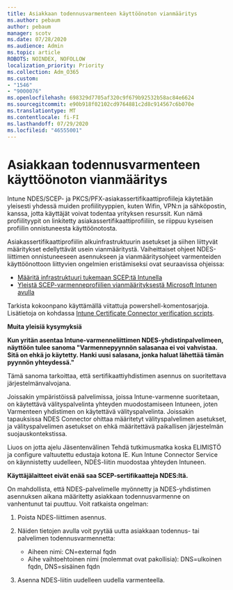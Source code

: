 ```yaml
---
title: Asiakkaan todennusvarmenteen käyttöönoton vianmääritys
ms.author: pebaum
author: pebaum
manager: scotv
ms.date: 07/28/2020
ms.audience: Admin
ms.topic: article
ROBOTS: NOINDEX, NOFOLLOW
localization_priority: Priority
ms.collection: Adm_O365
ms.custom:
- "1546"
- "9000076"
ms.openlocfilehash: 698329d7705af320c9f679b92532b58ac84e6624
ms.sourcegitcommit: e90b918f02102cd9764881c2d8c914567c6b070e
ms.translationtype: MT
ms.contentlocale: fi-FI
ms.lasthandoff: 07/29/2020
ms.locfileid: "46555001"
---
```

# <a name="troubleshooting-client-authentication-certificate-deployment"></a>Asiakkaan todennusvarmenteen käyttöönoton vianmääritys

Intune NDES/SCEP- ja PKCS/PFX-asiakassertifikaattiprofiileja käytetään yleisesti yhdessä muiden profiilityyppien, kuten Wifin, VPN:n ja sähköpostin, kanssa, jotta käyttäjät voivat todentaa yrityksen resurssit. Kun nämä profiilityypit on linkitetty asiakassertifikaattiprofiiliin, se riippuu kyseisen profiilin onnistuneesta käyttöönotosta.

Asiakassertifikaattiprofiilin alkuinfrastruktuurin asetukset ja siihen liittyvät määritykset edellyttävät usein vianmääritystä. Vaiheittaiset ohjeet NDES-liittimen onnistuneeseen asennukseen ja vianmääritysohjeet varmenteiden käyttöönottoon liittyvien ongelmien eristämiseksi ovat seuraavissa ohjeissa: 

- [Määritä infrastruktuuri tukemaan SCEP:tä Intunella](https://support.microsoft.com/help/4459540/troubleshoot-ndes-configuration-for-use-with-intune)
- [Yleistä SCEP-varmenneprofiilien vianmäärityksestä Microsoft Intunen avulla](https://support.microsoft.com/help/4457481/troubleshooting-scep-certificate-profile-deployment-in-intune)

Tarkista kokoonpano käyttämällä viitattuja powershell-komentosarjoja. Lisätietoja on kohdassa [Intune Certificate Connector verification scripts](https://github.com/microsoftgraph/powershell-intune-samples/tree/master/CertificationAuthority).

  
**Muita yleisiä kysymyksiä**

**Kun yritän asentaa Intune-varmenneliittimen NDES-yhdistinpalvelimeen, näyttöön tulee sanoma "Varmennepyynnön salasanaa ei voi vahvistaa. Sitä on ehkä jo käytetty. Hanki uusi salasana, jonka haluat lähettää tämän pyynnön yhteydessä."**  

Tämä sanoma tarkoittaa, että sertifikaattiyhdistimen asennus on suoritettava järjestelmänvalvojana.

Joissakin ympäristöissä palvelimissa, joissa Intune-varmenne suoritetaan, on käytettävä välityspalvelinta yhteyden muodostamiseen Intuneen, joten Varmenteen yhdistimen on käytettävä välityspalvelinta. Joissakin tapauksissa NDES Connector ohittaa määritetyt välityspalvelimen asetukset, ja välityspalvelimen asetukset on ehkä määritettävä paikallisen järjestelmän suojauskontekstissa. 
 
Liuos on jotta ajelu Jäsentenvälinen Tehdä tutkimusmatka koska ELIMISTÖ ja configure valtuutettu edustaja kotona IE. Kun Intune Connector Service on käynnistetty uudelleen, NDES-liitin muodostaa yhteyden Intuneen.

**Käyttäjälaitteet eivät enää saa SCEP-sertifikaatteja NDES:ltä.**

On mahdollista, että NDES-palvelimelle myönnetty ja NDES-yhdistimen asennuksen aikana määritetty asiakkaan todennusvarmenne on vanhentunut tai puuttuu. Voit ratkaista ongelman: 
 
1. Poista NDES-liittimen asennus.  
2. Näiden tietojen avulla voit pyytää uutta asiakkaan todennus- tai palvelimen todennusvarmennetta: 
 
    - Aiheen nimi: CN=external fqdn  
    - Aihe vaihtoehtoinen nimi (molemmat ovat pakollisia): DNS=ulkoinen fqdn, DNS=sisäinen fqdn 
 
3. Asenna NDES-liitin uudelleen uudella varmenteella.